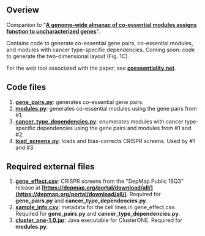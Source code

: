 ## Overiew

Companion to "**[A genome-wide almanac of co-essential modules assigns function to uncharacterized genes](https://doi.org/10.1101/827071)**".

Contains code to generate co-essential gene pairs, co-essential modules, and modules with cancer type-specific dependencies. Coming soon: code to generate the two-dimensional layout (Fig. 1C). 

For the web tool associated with the paper, see **[coessentiality.net](http://coessentiality.net/)**.

## Code files

1. **[gene_pairs.py](https://github.com/kundajelab/coessentiality/blob/master/gene_pairs.py)**: generates co-essential gene pairs.
2. **[modules.py](https://github.com/kundajelab/coessentiality/blob/master/modules.py)**: generates co-essential modules using the gene pairs from #1.
3. **[cancer_type_dependencies.py](https://github.com/kundajelab/coessentiality/blob/master/cancer_type_dependencies.py)**: enumerates modules with cancer type-specific dependencies using the gene pairs and modules from #1 and #2.
4. **[load_screens.py](https://github.com/kundajelab/coessentiality/blob/master/load_screens.py)**: loads and bias-corrects CRISPR screens. Used by #1 and #3.

## Required external files

1. **[gene_effect.csv](https://ndownloader.figshare.com/files/12704099)**: CRISPR screens from the "DepMap Public 18Q3" release at **[https://depmap.org/portal/download/all/](https://depmap.org/portal/download/all/)**. Required for **gene_pairs.py** and **cancer_type_dependencies.py**.
2. **[sample_info.csv](https://ndownloader.figshare.com/files/12704612)**: metadata for the cell lines in gene_effect.csv. Required for **gene_pairs.py** and **cancer_type_dependencies.py**.
3. **[cluster_one-1.0.jar](https://www.paccanarolab.org/static_content/clusterone/cluster_one-1.0.jar)**: Java executable for ClusterONE. Required for **modules.py**.
